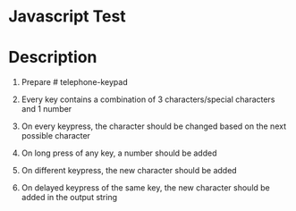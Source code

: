 # Javascript Test

# Description

1. Prepare # telephone-keypad

2. Every key contains a combination of 3 characters/special characters and 1 number

3. On every keypress, the character should be changed based on the next possible character

4. On long press of any key, a number should be added

5. On different keypress, the new character should be added
6. On delayed keypress of the same key, the new character should be added in the output string


